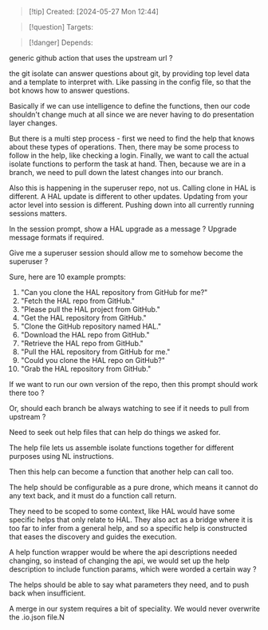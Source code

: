 
>[!tip] Created: [2024-05-27 Mon 12:44]

>[!question] Targets: 

>[!danger] Depends: 

generic github action that uses the upstream url ?

the git isolate can answer questions about git, by providing top level data and a template to interpret with.  Like passing in the config file, so that the bot knows how to answer questions.

Basically if we can use intelligence to define the functions, then our code shouldn't change much at all since we are never having to do presentation layer changes.

But there is a multi step process - first we need to find the help that knows about these types of operations.  Then, there may be some process to follow in the help, like checking a login.
Finally, we want to call the actual isolate functions to perform the task at hand.
Then, because we are in a branch, we need to pull down the latest changes into our branch.

Also this is happening in the superuser repo, not us.
Calling clone in HAL is different.
A HAL update is different to other updates.
Updating from your actor level into session is different.
Pushing down into all currently running sessions matters.

In the session prompt, show a HAL upgrade as a message ?  Upgrade message formats if required.

Give me a superuser session should allow me to somehow become the superuser ?

Sure, here are 10 example prompts:

1. "Can you clone the HAL repository from GitHub for me?"
2. "Fetch the HAL repo from GitHub."
3. "Please pull the HAL project from GitHub."
4. "Get the HAL repository from GitHub."
5. "Clone the GitHub repository named HAL."
6. "Download the HAL repo from GitHub."
7. "Retrieve the HAL repo from GitHub."
8. "Pull the HAL repository from GitHub for me."
9. "Could you clone the HAL repo on GitHub?"
10. "Grab the HAL repository from GitHub."

If we want to run our own version of the repo, then this prompt should work there too ?

Or, should each branch be always watching to see if it needs to pull from upstream ?

Need to seek out help files that can help do things we asked for.

The help file lets us assemble isolate functions together for different purposes using NL instructions.

Then this help can become a function that another help can call too.

The help should be configurable as a pure drone, which means it cannot do any text back, and it must do a function call return.

They need to be scoped to some context, like HAL would have some specific helps that only relate to HAL.
They also act as a bridge where it is too far to infer from a general help, and so a specific help is constructed that eases the discovery and guides the execution.

A help function wrapper would be where the api descriptions needed changing, so instead of changing the api, we would set up the help description to include function params, which were worded a certain way ?

The helps should be able to say what parameters they need, and to push back when insufficient.

A merge in our system requires a bit of speciality.  We would never overwrite the .io.json file.N